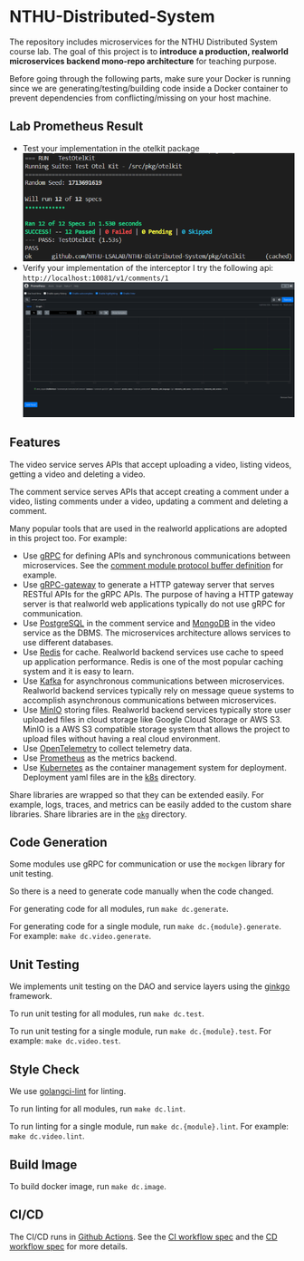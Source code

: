 # NTHU-Distributed-System

The repository includes microservices for the NTHU Distributed System course lab. The goal of this project is to **introduce a production, realworld microservices backend mono-repo architecture** for teaching purpose.

Before going through the following parts, make sure your Docker is running since we are generating/testing/building code inside a Docker container to prevent dependencies from conflicting/missing on your host machine.

## Lab Prometheus Result
- Test your implementation in the otelkit package
![alt text](./imgs/img1.png)
- Verify your implementation of the interceptor
I try the following api: `http://localhost:10081/v1/comments/1`
![alt text](./imgs/img2.png)

## Features

The video service serves APIs that accept uploading a video, listing videos, getting a video and deleting a video.

The comment service serves APIs that accept creating a comment under a video, listing comments under a video, updating a comment and deleting a comment.

Many popular tools that are used in the realworld applications are adopted in this project too. For example:

- Use [gRPC](https://grpc.io/) for defining APIs and synchronous communications between microservices. See the [comment module protocol buffer definition](modules/comment/pb/rpc.proto) for example.
- Use [gRPC-gateway](https://github.com/grpc-ecosystem/grpc-gateway) to generate a HTTP gateway server that serves RESTful APIs for the gRPC APIs. The purpose of having a HTTP gateway server is that realworld web applications typically do not use gRPC for communication.
- Use [PostgreSQL](https://www.postgresql.org/) in the comment service and [MongoDB](https://www.mongodb.com/) in the video service as the DBMS. The microservices architecture allows services to use different databases.
- Use [Redis](https://redis.io/) for cache. Realworld backend services use cache to speed up application performance. Redis is one of the most popular caching system and it is easy to learn.
- Use [Kafka](https://kafka.apache.org/) for asynchronous communications between microservices. Realworld backend services typically rely on message queue systems to accomplish asynchronous communications between microservices.
- Use [MinIO](https://min.io/) storing files. Realworld backend services typically store user uploaded files in cloud storage like Google Cloud Storage or AWS S3. MinIO is a AWS S3 compatible storage system that allows the project to upload files without having a real cloud environment.
- Use [OpenTelemetry](https://opentelemetry.io/) to collect telemetry data.
- Use [Prometheus](https://prometheus.io/) as the metrics backend.
- Use [Kubernetes](https://kubernetes.io/) as the container management system for deployment. Deployment yaml files are in the [k8s](k8s/) directory.

Share libraries are wrapped so that they can be extended easily. For example, logs, traces, and metrics can be easily added to the custom share libraries. Share libraries are in the [`pkg`](./pkg/) directory.

## Code Generation

Some modules use gRPC for communication or use the `mockgen` library for unit testing.

So there is a need to generate code manually when the code changed.

For generating code for all modules, run `make dc.generate`.

For generating code for a single module, run `make dc.{module}.generate`. For example: `make dc.video.generate`.

## Unit Testing

We implements unit testing on the DAO and service layers using the [ginkgo](https://onsi.github.io/ginkgo/) framework.

To run unit testing for all modules, run `make dc.test`.

To run unit testing for a single module, run `make dc.{module}.test`. For example: `make dc.video.test`.

## Style Check

We use [golangci-lint](https://github.com/golangci/golangci-lint) for linting.

To run linting for all modules, run `make dc.lint`.

To run linting for a single module, run `make dc.{module}.lint`. For example: `make dc.video.lint`.

## Build Image

To build docker image, run `make dc.image`.

## CI/CD

The CI/CD runs in [Github Actions](https://github.com/features/actions). See the [CI workflow spec](.github/workflows/main.yml) and the [CD workflow spec](.github/workflows/deployment.yml) for more details.
